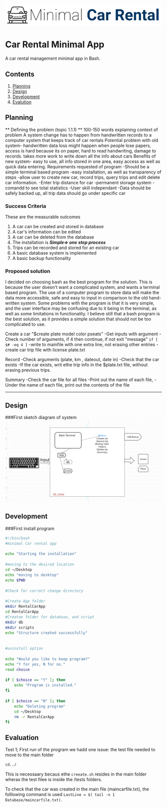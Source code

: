 ![CarRental](logo.png)

Car Rental Minimal App
===========================

A car rental management minimal app in Bash.

Contents
-----
  1. [Planning](#planning)
  1. [Design](#design)
  1. [Development](#development)
  1. [Evalution](#evaluation)

Planning
----------
** Defining the problem (topic 1.1.1) **
100-150 words explaining context of problem
A system change has to happen from handwritten records to a computer system that keeps track of car rentals
Potential problem with old system- handwritten
data loss might happen when people lose papers, access is hard because its on paper, hard to read handwriting, damage to records. takes more work to write down all the info about cars
Benefits of new system- easy to use, all info stored in one area, easy access as well as quick data entering.
Requirements requested of program
-Should be a simple terminal based program
-easy installation, as well as transparency of steps
-allow user to create new car, record trips, query trips and edit delete car information.
-Enter trip distance for car
-permanent storage system
-comandd to see total statistics
-User skill independant
-Data should be safely backed up, all trip data should go under specific car

### Success Criteria
These are the measurable outcomes
1. A car can be created and stored in database
2. A car's information can be edited
3. A car can be deleted from the database
4. The installation is ***Simple=> one step process***
5. Trips can be recorded and stored for an existing car
6. A basic database system is implemented
7. A basic backup functionality


### Proposed solution
I decided on choosing bash as the best program for the solution. This is because the user doesn't want a complicated system, and wants a terminal based program. The use of a computer program to store data will make the data more accessible, safe and easy to input in comparison to the old hand-written system. Some problems with the program is that it is very simple, and the user interface may be confusing due to it being in the terminal, as well as some limitations in functionality. I believe still that a bash program is the best solution, as it provides a simple solution that should not be too complicated to use.

Create a car
"$create plate model color pseats"
-Get inputs with argument
-Check number of arguments, if 4 then continue, if not exit "message"
`if [ $# -eq 4 ]`
-write to mainfile with one extra line, not erasing other entries
-create car trip file with license plate.txt

Record
-Check arguments (plate, km , dateout, date in)
-Check that the car exists
-If the car exists, writ ethe trip info in the $plate.txt file, without erasing previous trips.

Summary
-Check the car file for all files
-Print out the name of each file, 
-Under the name of each file, print out the contents of the file

-------------


Design
---------
###First sketch diagram of system
![FirstDiagram](Diagram.png)


Development
--------
###First install program
```sh
#!/bin/bash
#minimal Car rental app

echo "Starting the installation"

#moving to the desired location
cd ~/Desktop
echo "moving to desktop"
echo $PWD

#Check for correct change directory

#Create App folder
mkdir RentalCarApp
cd RentalCarApp
#Creatae folder for database, and script
mkdir db
mkdir scripts
echo "Structure created successfully"


#uninstall option

echo "Would you like to keep program?"
echo "Y for yes, N for no."
read choice

if [ $choice == "Y" ]; then
	echo "Program is installed."
fi

if [ $choice == "N" ]; then
	echo "Deleting program"
	cd ~/Desktop
	rm -r RentalCarApp
fi
```

Evaluation
-----------

Test 1;
First run of the program we hadd one issue: the test file needed to move to the main folder
``` .sh
cd../
```
This is necessaary becaus ethe `creeate.sh` resides in the main folder wheras the test filee is inside the /tests folders.

To check that the car was created in the main file (maincarfile.txt), the folllowing command is used `LastLine = $( tail -n 1 Database/maincarfile.txt)`.
